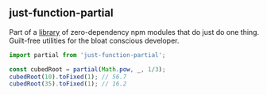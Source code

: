 ## just-function-partial

Part of a [library]('../../../..') of zero-dependency npm modules that do just do one thing.  
Guilt-free utilities for the bloat conscious developer.

```js
import partial from 'just-function-partial';

const cubedRoot = partial(Math.pow, _, 1/3);
cubedRoot(10).toFixed(1); // 56.7
cubedRoot(35).toFixed(1); // 16.2
```  
